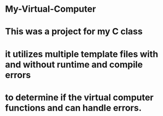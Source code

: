 # My-Virtual-Computer
# This was a project for my C class
# it utilizes multiple template files with and without runtime and compile errors 
# to determine if the virtual computer functions and can handle errors.
